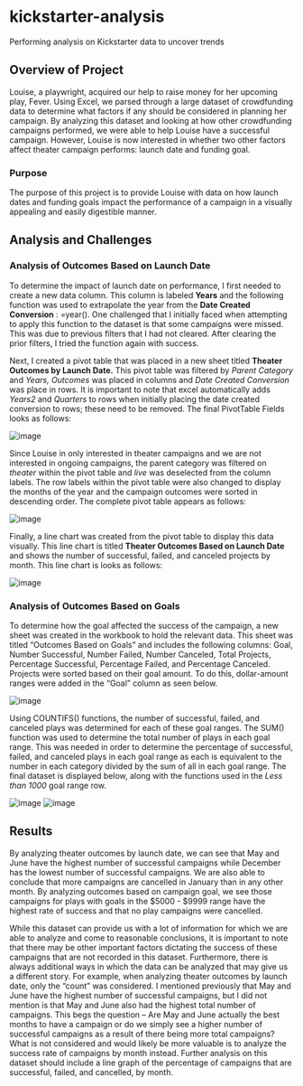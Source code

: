 # kickstarter-analysis
Performing analysis on Kickstarter data to uncover trends
## Overview of Project

Louise, a playwright, acquired our help to raise money for her upcoming play, Fever. Using Excel, we parsed through a large dataset of crowdfunding data to determine what factors if any should be considered in planning her campaign. By analyzing this dataset and looking at how other crowdfunding campaigns performed, we were able to help Louise have a successful campaign. However, Louise is now interested in whether two other factors affect theater campaign performs: launch date and funding goal.

### Purpose

The purpose of this project is to provide Louise with data on how launch dates and funding goals impact the performance of a campaign in a visually appealing and easily digestible manner.

## Analysis and Challenges  

### Analysis of Outcomes Based on Launch Date

To determine the impact of launch date on performance, I first needed to create a new data column. This column is labeled **Years** and the following function was used to extrapolate the year from the **Date Created Conversion** : =year(). One challenged that I initially faced when attempting to apply this function to the dataset is that some campaigns were missed. This was due to previous filters that I had not cleared. After clearing the prior filters, I tried the function again with success.

Next, I created a pivot table that was placed in a new sheet titled **Theater Outcomes by Launch Date.** This pivot table was filtered by *Parent Category* and *Years,* *Outcomes* was placed in columns and *Date Created Conversion* was place in rows. It is important to note that excel automatically adds *Years2* and *Quarters* to rows when initially placing the date created conversion to rows; these need to be removed. The final PivotTable Fields looks as follows:

![image](https://user-images.githubusercontent.com/105028515/172935301-1cca7e59-7afc-4241-b262-d12f84a84710.png)

Since Louise in only interested in theater campaigns and we are not interested in ongoing campaigns, the parent category was filtered on *theater* within the pivot table and *live* was deselected from the column labels. The row labels within the pivot table were also changed to display the months of the year and the campaign outcomes were sorted in descending order. The complete pivot table appears as follows: 

![image](https://user-images.githubusercontent.com/105028515/172935324-914dd09f-688d-4b57-a593-8e45db1794f2.png)

Finally, a line chart was created from the pivot table to display this data visually. This line chart is titled **Theater Outcomes Based on Launch Date** and shows the number of successful, failed, and canceled projects by month. This line chart is looks as follows: 

![image](https://user-images.githubusercontent.com/105028515/172935361-94f739ea-32f3-4b07-b9d6-69aaa89f4263.png)

### Analysis of Outcomes Based on Goals

To determine how the goal affected the success of the campaign, a new sheet was created in the workbook to hold the relevant data. This sheet was titled “Outcomes Based on Goals” and includes the following columns: Goal, Number Successful, Number Failed, Number Canceled, Total Projects, Percentage Successful, Percentage Failed, and Percentage Canceled. Projects were sorted based on their goal amount. To do this, dollar-amount ranges were added in the “Goal” column as seen below. 

![image](https://user-images.githubusercontent.com/105028515/172935398-910a2330-f4b9-4925-ba70-4f2539eec5cd.png)

Using COUNTIFS() functions, the number of successful, failed, and canceled plays was determined for each of these goal ranges. The SUM() function was used to determine the total number of plays in each goal range. This was needed in order to determine the percentage of successful, failed, and canceled plays in each goal range as each is equivalent to the number in each category divided by the sum of all in each goal range. The final dataset is displayed below, along with the functions used in the *Less than 1000* goal range row.

![image](https://user-images.githubusercontent.com/105028515/172935433-53abbda8-b6da-469f-941e-e0c576b2d111.png)
![image](https://user-images.githubusercontent.com/105028515/172935450-37654dca-2cc8-4161-ae47-6193c9871dac.png)

## Results

By analyzing theater outcomes by launch date, we can see that May and June have the highest number of successful campaigns while December has the lowest number of successful campaigns. We are also able to conclude that more campaigns are cancelled in January than in any other month. By analyzing outcomes based on campaign goal, we see those campaigns for plays with goals in the $5000 - $9999 range have the highest rate of success and that no play campaigns were cancelled.

While this dataset can provide us with a lot of information for which we are able to analyze and come to reasonable conclusions, it is important to note that there may be other important factors dictating the success of these campaigns that are not recorded in this dataset. Furthermore, there is always additional ways in which the data can be analyzed that may give us a different story. For example, when analyzing theater outcomes by launch date, only the “count” was considered. I mentioned previously that May and June have the highest number of successful campaigns, but I did not mention is that May and June also had the highest total number of campaigns. This begs the question – Are May and June actually the best months to have a campaign or do we simply see a higher number of successful campaigns as a result of there being more total campaigns? What is not considered and would likely be more valuable is to analyze the success rate of campaigns by month instead. Further analysis on this dataset should include a line graph of the percentage of campaigns that are successful, failed, and cancelled, by month.
